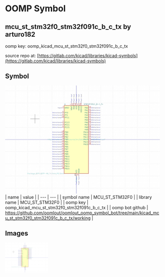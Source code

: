 # OOMP Symbol  
## mcu_st_stm32f0_stm32f091c_b_c_tx  by arturo182  
  
oomp key: oomp_kicad_mcu_st_stm32f0_stm32f091c_b_c_tx  
  
source repo at: [https://gitlab.com/kicad/libraries/kicad-symbols](https://gitlab.com/kicad/libraries/kicad-symbols)  
## Symbol  
  
[![working.png](working_600.png)](working.png)  
| name | value | 
| --- | --- | 
| symbol name | MCU_ST_STM32F0 | 
| library name | MCU_ST_STM32F0 | 
| oomp key | oomp_kicad_mcu_st_stm32f0_stm32f091c_b_c_tx | 
| oomp bot github | https://github.com/oomlout/oomlout_oomp_symbol_bot/tree/main/kicad_mcu_st_stm32f0_stm32f091c_b_c_tx/working | 
## Images  
  
[![working.png](working_140.png)](working.png)  

